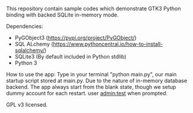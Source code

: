 This repository contain sample codes which demonstrate GTK3 Python binding with backed SQLite in-memory mode. 

Dependencies:
- PyGObject3 (https://pypi.org/project/PyGObject/)
- SQL ALchemy (https://www.pythoncentral.io/how-to-install-sqlalchemy/)
- SQLite3 (By default included in Python stdlib)
- Python 3

How to use the app:
Type in your terminal "python main.py", our main startup script stored at main.py. Due to the nature of in-memory 
database backend. The app always start from the blank state, though we setup dummy account for each restart. 
user <admin:test> when prompted.

GPL v3 licensed.
